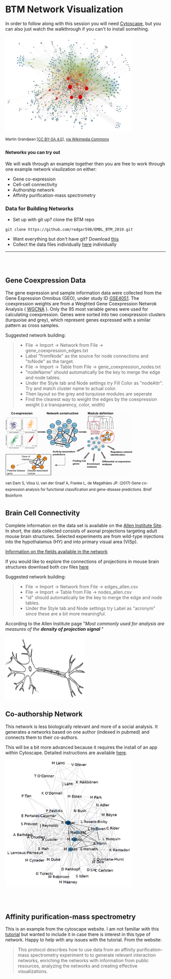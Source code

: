 
# BTM Network Visualization
In order to follow along with this session you will need [Cytoscape](https://cytoscape.org/download.html), but you can also just watch the walkthrough if you can't to install something. 


<p align="left">
  <img src="figures/SocialNetworkAnalysis.png" alt="cookbook" width="400" height="300">
    <figcaption> <sup>Martin Grandjean [<a href="https://creativecommons.org/licenses/by-sa/4.0">CC BY-SA 4.0</a>], <a href="https://commons.wikimedia.org/wiki/File:SocialNetworkAnalysis.png">via Wikimedia Commons</a></sup></figcaption>
</p>



#### Networks you can try out
We will walk through an example together then you are free to work through one example network visulization on either:
- Gene co-expression 
- Cell-cell connectivity
- Authorship network
- Affinity purification-mass spectrometry 

### Data for Building Networks
- Set up with git up? clone the BTM repo
```
git clone https://github.com/redgar598/EMBL_BTM_2019.git
```
- Want everything but don't have git? Download [this](https://github.com/redgar598/EMBL_BTM_2019/archive/master.zip)
- Collect the data files individually [here](https://github.com/redgar598/EMBL_BTM_2019/tree/master/network_visualization/data) individually

___


<br/><br/>

## Gene Coexpression Data 
The gene expression and sample information data were collected from the Gene Expression Omnibus (GEO), under study ID [GSE4051](https://www.ncbi.nlm.nih.gov/geo/query/acc.cgi?acc=GSE4051). The coexpression weights are from a Weighted Gene Coexpression Netwrok Analysis ( [WGCNA](https://horvath.genetics.ucla.edu/html/CoexpressionNetwork/Rpackages/WGCNA/) ). Only the 95 most variable genes were used for calculating coexpression. Genes were sorted into two coexpression clusters (turquoise and grey), which represent genes expressed with a similar pattern as cross samples. 

Suggested network building:
> - File -> Import -> Network from File -> gene_coexpression_edges.txt 
> - Label "fromNode" as the source for node connections and "toNode" as the target.
> - File -> Import -> Table from File -> gene_coexpression_nodes.txt 
> - "nodeName" should automatically be the key to merge the edge and node tables. 
> - Under the Style tab and Node settings try Fill Color as "nodeAttr". Try and match cluster name to actual color.
> - Then layout so the grey and turquiose modules are seperate
> - Find the clearest way to weight the edges by the coexpression weight (i.e transparency, color, width)


<p align="left">
  <img src="figures/bbw139f1p.jpg" width="400" height="200">
  <figcaption> <sup>van Dam S, Võsa U, van der Graaf A, Franke L, de Magalhães JP. (2017) Gene co-expression analysis for functional classification and gene-disease predictions. Brief Bioinform</sup></figcaption>
  
</p>



## Brain Cell Connectivity
Complete information on the data set is available on the [Allen Institute Site](http://alleninstitute.github.io/AllenSDK/connectivity.html). In short, the data collected consists of axonal projections targeting adult mouse brain structures. Selected experiments are from wild-type injections into the hypothalamus (HY) and into primary visual area (VISp).

[Information on the fields available in the network](http://alleninstitute.github.io/AllenSDK/unionizes.html)

If you would like to explore the connections of projections in mouse brain structures download both csv files [here](https://github.com/redgar598/EMBL_BTM_2019/tree/master/network_visualization/data)

Suggested network building:
> - File -> Import -> Network from File -> edges_allen.csv 
> - File -> Import -> Table from File -> nodes_allen.csv 
> - "id" should automatically be the key to merge the edge and node tables. 
> - Under the Style tab and Node settings try Label as "acronym" since these are a bit more meaningful. 

According to the Allen Institute page "<em>Most commonly used for analysis are measures of the <strong>density of projection signal</strong> </em>"


<p align="left">
  <img src="figures/brain-2022398_960_720.png" width="250" height="200">
</p>


## Co-authorship Network
This network is less biologically relevant and more of a social analysis. It generates a networks based on one author (indexed in pubmed) and connects them to their co-authors. 

This will be a bit more advanced because it requires the install of an app within Cytoscape. Detailed instructions are available [here](http://baderlab.org/Software/SocialNetworkApp#Installation).



<p align="left">
  <img src="figures/redgar_network.png" width="400" height="400">
</p>


<br/><br/>


## Affinity purification-mass spectrometry 
This is an example from the cytoscape website. I am not familiar with this [tutorial](https://cytoscape.org/cytoscape-tutorials/protocols/AP-MS-network-analysis/#/) but wanted to include it in case there is interest in this type of network. Happy to help with any issues with the tutorial. From the website:

>This protocol describes how to use data from an affinity purification-mass spectrometry experiment to to generate relevant interaction networks, enriching the networks with information from public resources, analyzing the networks and creating effective visualizations.
